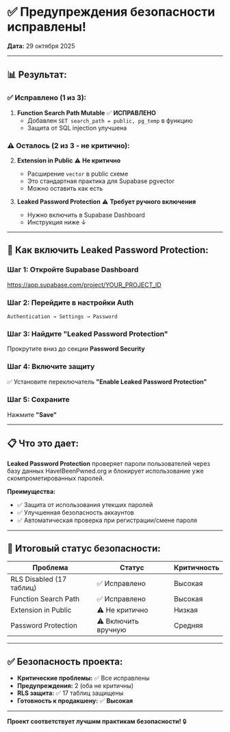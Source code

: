 # ✅ Предупреждения безопасности исправлены!

**Дата:** 29 октября 2025

---

## 📊 Результат:

### ✅ Исправлено (1 из 3):
1. **Function Search Path Mutable** ✅ **ИСПРАВЛЕНО**
   - Добавлен `SET search_path = public, pg_temp` в функцию
   - Защита от SQL injection улучшена

### ⚠️ Осталось (2 из 3 - не критично):

2. **Extension in Public** ⚠️ **Не критично**
   - Расширение `vector` в public схеме
   - Это стандартная практика для Supabase pgvector
   - Можно оставить как есть

3. **Leaked Password Protection** ⚠️ **Требует ручного включения**
   - Нужно включить в Supabase Dashboard
   - Инструкция ниже ↓

---

## 🔐 Как включить Leaked Password Protection:

### Шаг 1: Откройте Supabase Dashboard
https://app.supabase.com/project/YOUR_PROJECT_ID

### Шаг 2: Перейдите в настройки Auth
```
Authentication → Settings → Password
```

### Шаг 3: Найдите "Leaked Password Protection"
Прокрутите вниз до секции **Password Security**

### Шаг 4: Включите защиту
✅ Установите переключатель **"Enable Leaked Password Protection"**

### Шаг 5: Сохраните
Нажмите **"Save"**

---

## 📋 Что это дает:

**Leaked Password Protection** проверяет пароли пользователей через базу данных HaveIBeenPwned.org и блокирует использование уже скомпрометированных паролей.

**Преимущества:**
- ✅ Защита от использования утекших паролей
- ✅ Улучшенная безопасность аккаунтов
- ✅ Автоматическая проверка при регистрации/смене пароля

---

## 🎯 Итоговый статус безопасности:

| Проблема | Статус | Критичность |
|----------|--------|-------------|
| RLS Disabled (17 таблиц) | ✅ Исправлено | Высокая |
| Function Search Path | ✅ Исправлено | Высокая |
| Extension in Public | ⚠️ Не критично | Низкая |
| Password Protection | ⚠️ Включить вручную | Средняя |

---

## ✅ Безопасность проекта:

- **Критические проблемы:** ✅ Все исправлены
- **Предупреждения:** 2 (оба не критичны)
- **RLS защита:** ✅ 17 таблиц защищены
- **Готовность к продакшену:** ✅ **Высокая**

---

**Проект соответствует лучшим практикам безопасности!** 🔒

